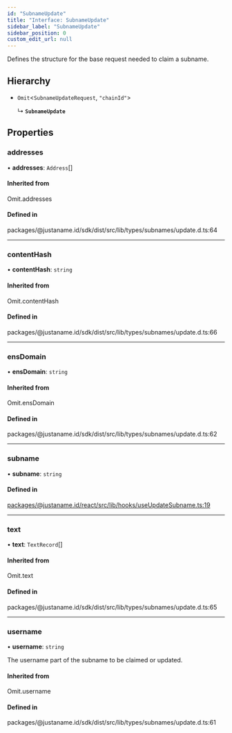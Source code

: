 ```yaml
---
id: "SubnameUpdate"
title: "Interface: SubnameUpdate"
sidebar_label: "SubnameUpdate"
sidebar_position: 0
custom_edit_url: null
---
```


Defines the structure for the base request needed to claim a subname.

## Hierarchy

- `Omit`<`SubnameUpdateRequest`, ``"chainId"``\>

  ↳ **`SubnameUpdate`**

## Properties

### addresses

• **addresses**: `Address`[]

#### Inherited from

Omit.addresses

#### Defined in

packages/@justaname.id/sdk/dist/src/lib/types/subnames/update.d.ts:64

___

### contentHash

• **contentHash**: `string`

#### Inherited from

Omit.contentHash

#### Defined in

packages/@justaname.id/sdk/dist/src/lib/types/subnames/update.d.ts:66

___

### ensDomain

• **ensDomain**: `string`

#### Inherited from

Omit.ensDomain

#### Defined in

packages/@justaname.id/sdk/dist/src/lib/types/subnames/update.d.ts:62

___

### subname

• **subname**: `string`

#### Defined in

[packages/@justaname.id/react/src/lib/hooks/useUpdateSubname.ts:19](https://github.com/JustaName-id/JustaName-sdk/blob/4ff9084/packages/@justaname.id/react/src/lib/hooks/useUpdateSubname.ts#L19)

___

### text

• **text**: `TextRecord`[]

#### Inherited from

Omit.text

#### Defined in

packages/@justaname.id/sdk/dist/src/lib/types/subnames/update.d.ts:65

___

### username

• **username**: `string`

The username part of the subname to be claimed or updated.

#### Inherited from

Omit.username

#### Defined in

packages/@justaname.id/sdk/dist/src/lib/types/subnames/update.d.ts:61

